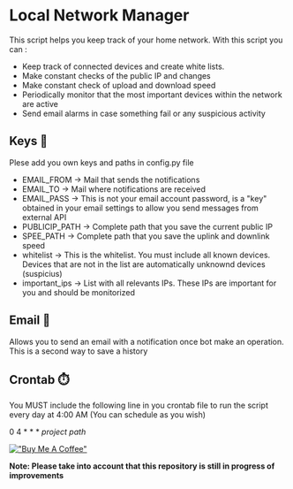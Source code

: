 # Local Network Manager
This script helps you keep track of your home network. 
With this script you can :
- Keep track of connected devices and create white lists.
- Make constant checks of the public IP and changes
- Make constant check of upload and download speed
- Periodically monitor that the most important devices within the network are active
- Send email alarms in case something fail or any suspicious activity


## Keys :key:
Plese add you own keys and paths in config.py file
- EMAIL_FROM -> Mail that sends the notifications
- EMAIL_TO -> Mail where notifications are received
- EMAIL_PASS -> This is not your email account password, is a "key" obtained in your email settings to allow you send messages from external API
- PUBLICIP_PATH -> Complete path that you save the current public IP
- SPEE_PATH -> Complete path that you save the uplink and downlink speed
- whitelist -> This is the whitelist. You must include all known devices. Devices that are not in the list are automatically unknownd devices (suspicius)
- important_ips -> List with all relevants IPs. These IPs are important for you and should be monitorized


## Email :email:
Allows you to send an email with a notification once bot make an operation. This is a second way to save a history

## Crontab :stopwatch:
You MUST include the following line in you crontab file to run the script every day at 4:00 AM (You can schedule as you wish)

0 4 * * * *project path*

[!["Buy Me A Coffee"](https://www.buymeacoffee.com/assets/img/custom_images/orange_img.png)](https://www.buymeacoffee.com/amuracciole)

**Note: Please take into account that this repository is still in progress of improvements**